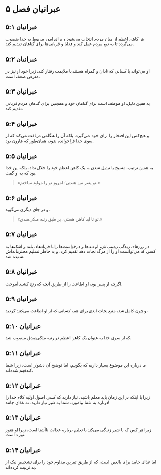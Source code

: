 # عبرانیان فصل ۵

## عبرانیان ۵:۱

هر کاهن اعظم از میان مردم انتخاب می‌شود و برای امور مربوط به خدا منصوب می‌گردد تا به نفع مردم عمل کند و هدایا و قربانی‌ها برای گناهان تقدیم کند.

## عبرانیان ۵:۲

او می‌تواند با کسانی که نادان و گمراه هستند با ملایمت رفتار کند، زیرا خود او نیز در معرض ضعف است.

## عبرانیان ۵:۳

به همین دلیل، او موظف است برای گناهان خود و همچنین برای گناهان مردم قربانی تقدیم کند.

## عبرانیان ۵:۴

و هیچ‌کس این افتخار را برای خود نمی‌گیرد، بلکه آن را هنگامی دریافت می‌کند که از سوی خدا فراخوانده شود، همان‌طور که هارون بود.

## عبرانیان ۵:۵

به همین ترتیب، مسیح با تبدیل شدن به یک کاهن اعظم خود را جلال نداد، بلکه این خدا بود که به او گفت،

> «تو پسر من هستی؛
> امروز تو را مولود ساختم.»

## عبرانیان ۵:۶

و در جای دیگری می‌گوید،

> «تو تا ابد کاهن هستی،
> بر طبق رتبه ملکی‌صدق.»

## عبرانیان ۵:۷

در روزهای زندگی زمینی‌اش، او دعاها و درخواست‌ها را با فریادهای بلند و اشک‌ها به کسی که می‌توانست او را از مرگ نجات دهد تقدیم کرد، و به خاطر تسلیم محترمانه‌اش شنیده شد.

## عبرانیان ۵:۸

اگرچه او پسر بود، او اطاعت را از طریق آنچه که رنج کشید آموخت.

## عبرانیان ۵:۹

و چون کامل شد، منبع نجات ابدی برای همه کسانی که از او اطاعت می‌کنند گردید،

## عبرانیان ۵:۱۰

که از سوی خدا به عنوان یک کاهن اعظم در رتبه ملکی‌صدق منصوب شد.

## عبرانیان ۵:۱۱

ما درباره این موضوع بسیار داریم که بگوییم، اما توضیح آن دشوار است، زیرا شما کندفهم شده‌اید.

## عبرانیان ۵:۱۲

زیرا با اینکه در این زمان باید معلم باشید، نیاز دارید که کسی اصول اولیه کلام خدا را دوباره به شما بیاموزد. شما به شیر نیاز دارید، نه غذای جامد!

## عبرانیان ۵:۱۳

زیرا هر کس که با شیر زندگی می‌کند با تعلیم درباره عدالت ناآشنا است، زیرا او هنوز نوزاد است.

## عبرانیان ۵:۱۴

اما غذای جامد برای بالغین است، که از طریق تمرین مداوم خود را برای تشخیص نیک از بد تربیت کرده‌اند.
